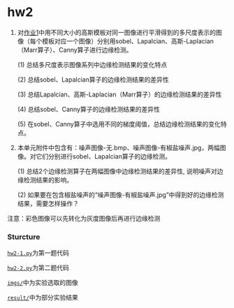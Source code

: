 # hw2

1. 对[作业1](../hw1)中用不同大小的高斯模板对同一图像进行平滑得到的多尺度表示的图像（每个模板对应一个图像）分别用sobel、Lapalcian、高斯-Laplacian（Marr算子）、Canny算子进行边缘检测。

   (1) 总结多尺度表示图像系列中边缘检测结果的变化特点

   (2) 总结sobel、Lapalcian算子的边缘检测结果的差异性

   (3) 总结Lapalcian、高斯-Laplacian（Marr算子）的边缘检测结果的差异性

   (4) 总结sobel、Canny算子的边缘检测结果的差异性

   (5) 在sobel、Canny算子中选用不同的梯度阈值，总结边缘检测结果的变化特点。

2. 本单元附件中包含有：噪声图像-无.bmp、噪声图像-有椒盐噪声.jpg，两幅图像。对它们分别进行sobel、Lapalcian算子的边缘检测。

   (1) 总结2个边缘检测算子在两幅图像中边缘检测结果的差异性, 说明噪声对边缘检测结果的影响。

   (2) 如果要在包含椒盐噪声的“噪声图像-有椒盐噪声.jpg”中得到好的边缘检测结果，需要怎样操作？

注意：彩色图像可以先转化为灰度图像后再进行边缘检测



### Sturcture

[`hw2-1.py`](./hw2-1.py)为第一题代码

[`hw2-2.py`](./hw2-2.py)为第二题代码

[`imgs/`](./imgs/)中为实验选取的图像

[`result/`](./result/)中为部分实验结果